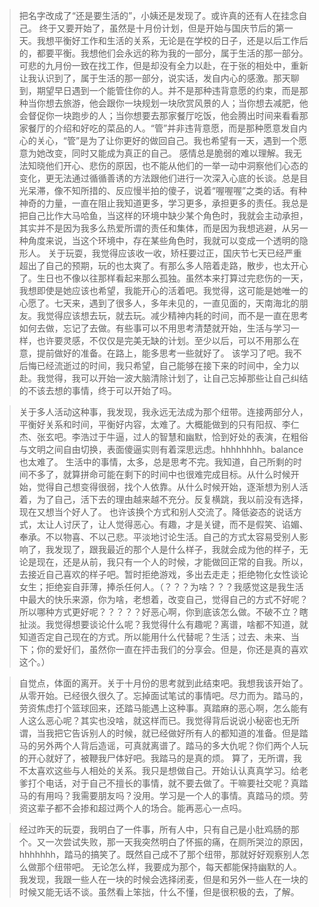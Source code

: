 > 把名字改成了“还是要生活的”，小姨还是发现了。或许真的还有人在挂念自己。 终于又要开始了，虽然是十月份计划，但是开始与国庆节后的第一天。我想平衡好工作和生活的关系，无论是在学校的日子，还是以后工作后的，都要平衡。我想他们会永远的称为我的一部分，属于生活的那一部分。
> 可悲的九月份一致在找工作，但是却没有全力以赴，在于张的相处中，重新让我认识到了，属于生活的那一部分，说实话，发自内心的感激。那天聊到，期望早日遇到一个能管住你的人。并不是那种违背意愿的约束，而是那种当你想去旅游，他会跟你一块规划一块欣赏风景的人；当你想去减肥，他会督促你一块跑步的人；当你想要去那家餐厅吃饭，他会腾出时间来看看那家餐厅的介绍和好吃的菜品的人。“管”并非违背意愿，而是那种愿意发自内心的关心，“管”是为了让你更好的做回自己。我也希望有一天，遇到一个愿意为她改变，同时又能成为真正的自己。
> 感情总是脆弱的难以理解。我无法知晓他们开心、悲伤的原因，也不能从他们的一举一动中洞察他们心态的变化，更无法通过循循善诱的方法跟他们进行一次深入心底的长谈。总是目光呆滞，像不知所措的、反应慢半拍的傻子，说着“喔喔喔”之类的话。有种神奇的力量，一直在阻止我知道更多，学习更多，承担更多的责任。我总是把自己比作大马哈鱼，当这样的环境中缺少某个角色时，我就会主动承担，其实并不是因为我多么热爱所谓的责任和集体，而是因为我想逃避，从另一种角度来说，当这个环境中，存在某些角色时，我就可以变成一个透明的隐形人。
> 关于玩耍，我觉得应该收一收，矫枉要过正，国庆节七天已经严重超出了自己的预期，玩的也太爽了。有那么多人陪着走路，散步，也太开心了。生日也不像以往那样看起来那么孤独。虽然本来打算过完悲伤的一天，我想即使是她应该也希望，我能开心的活着吧。我觉得，这可能是她唯一的心愿了。七天来，遇到了很多人，多年未见的，一直见面的，天南海北的朋友。我觉得应该想去玩，就去玩。减少精神内耗的时间，而不是一直在思考如何去做，忘记了去做。有些事可以不用思考清楚就开始，生活与学习一样，也许要灵感，不仅仅是完美无缺的计划。至少以后，可以不用那么在意，提前做好的准备。在路上，能多思考一些就好了。
> 该学习了吧。我不后悔已经流逝过的时间，我只希望，自己能够在接下来的时间中，全力以赴。我觉得，我可以开始一波大脑清除计划了，让自己忘掉那些让自己纠结的不该去想的事情，终于可以开始了吗。

> 关于多人活动这种事，我发现，我永远无法成为那个纽带。连接两部分人，平衡好关系和时间，平衡好内容，太难了。大概能做到的只有阳叔、李仁杰、张玄吧。李浩过于牛逼，过人的智慧和幽默，恰到好处的表演，在粗俗与文明之间自由切换，表面傻逼实则有着深思远虑。hhhhhhhh。balance也太难了。
> 生活中的事情，太多，总是思考不完。我知道，自己所剩的时间不多了，就算拼命可能在剩下的时间中也很难完成目标。从什么时候开始，觉得自己想变得很弱，找个人依靠。从什么时候开始，逐渐想为别人活着，为了自己，活下去的理由越来越不充分。反复横跳，我以前没有选择，现在又想当个好人了。
> 也许该换个方式和别人交流了。降低姿态的说话方式，太让人讨厌了，让人觉得恶心。有趣，才是关键，而不是假笑、谄媚、奉承。不以物喜、不以己悲。平淡地讨论生活。自己的方式太容易受别人影响了，我发现了，跟我最近的那个人是什么样子，我就会成为他的样子，无论是现在，还是从前，我只有一个人的时候，才能做回正常的自我。所以，去接近自己喜欢的样子吧。暂时拒绝游戏，多出去走走；拒绝物化女性谈论女生；拒绝妄自菲薄，捧杀任何人。（？？？为啥？？？我感觉这是我生活中最大的快乐来源，你为啥，老想着，改变自己，觉得自己的方式不好呢？所以哪种方式更好呢？？？？？好恶心啊，你到底该怎么做。不破不立？瞎扯淡。我觉得想要谈论什么呢？我觉得什么有趣呢？离谱，啥都不知道，就知道否定自己现在的方式。所以能用什么代替呢？生活；过去、未来、当下；你的爱好们，虽然你一直在抨击我们的分享会。但是，你还是真的喜欢这个。）

> 自觉点，体面的离开。关于十月份的思考就到此结束吧。我想我该开始了。从零开始。已经很久很久了。忘掉面试笔试的事情吧。尽力而为。踏马的，劳资焦虑打个篮球回来，还踏马能遇上这种事。真踏麻的恶心啊，怎么能有人这么恶心呢？其实也没啥，就这样而已。我觉得背后说说小秘密也无所谓，当我把它告诉别人的时候，就已经做好所有人的都知道的准备。但是踏马的另外两个人背后造谣，可真就离谱了。踏马的多大仇呢？你们两个人玩的开心就好了，被鞭我尸体好吧。我踏马的是真的烦。
> 算了，无所谓，我不太喜欢这些与人相处的关系。我只是想做自己。开始认认真真学习。给老爹打个电话，对于自己不擅长的事情，就不要去做了。干嘛要社交呢？真踏马的有用吗？我需要朋友吗？没用。学习是一个人的事情。真踏马的烦。劳资这辈子都不会掺和超过两个人的场合。能再恶心一点吗。

> 经过昨天的玩耍，我明白了一件事，所有人中，只有自己是小肚鸡肠的那个。又一次尝试失败，那一天我突然明白了怀振的痛，在厕所哭泣的原因，hhhhhhh，踏马的搞笑了。既然自己成不了那个纽带，那就好好观察别人怎么做那个纽带吧。
> 无论怎么样，我要成为那个，每天都能保持幽默的人。我发现，我跟一些人在一块的时候会选择闭麦，但是和另外一些人在一块的时候又能无话不谈。虽然看上笨拙，什么不懂，但是很积极的去，了解。


